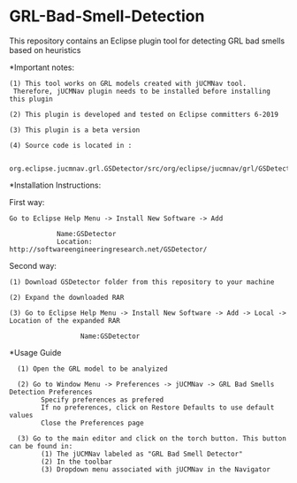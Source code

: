 # GRL-Bad-Smell-Detection
This repository contains an Eclipse plugin tool for detecting GRL bad smells based on heuristics

*Important notes:

    (1) This tool works on GRL models created with jUCMNav tool. 
     Therefore, jUCMNav plugin needs to be installed before installing this plugin
  
    (2) This plugin is developed and tested on Eclipse committers 6-2019

    (3) This plugin is a beta version
     
    (4) Source code is located in :
     
        org.eclipse.jucmnav.grl.GSDetector/src/org/eclipse/jucmnav/grl/GSDetector


*Installation Instructions:

First way:

    Go to Eclipse Help Menu -> Install New Software -> Add
                      
                Name:GSDetector
                Location: http://softwareengineeringresearch.net/GSDetector/

Second way:

    (1) Download GSDetector folder from this repository to your machine

    (2) Expand the downloaded RAR 
                    
    (3) Go to Eclipse Help Menu -> Install New Software -> Add -> Local -> Location of the expanded RAR
                           
                      Name:GSDetector
                      

*Usage Guide
      
      (1) Open the GRL model to be analyized
      
      (2) Go to Window Menu -> Preferences -> jUCMNav -> GRL Bad Smells Detection Preferences 
            Specify preferences as prefered
            If no preferences, click on Restore Defaults to use default values
            Close the Preferences page
     
      (3) Go to the main editor and click on the torch button. This button can be found in:
            (1) The jUCMNav labeled as "GRL Bad Smell Detector"
            (2) In the toolbar
            (3) Dropdown menu associated with jUCMNav in the Navigator
